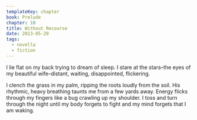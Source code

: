 ```yaml
---
templateKey: chapter
book: Prelude
chapter: 10
title: Without Recourse
date: 2013-05-20
tags:
  - novella
  - fiction
---
```


I lie flat on my back trying to dream of sleep. I stare at the
stars–the eyes of my beautiful wife–distant, waiting, disappointed,
flickering.

I clench the grass in my palm, ripping the roots loudly from the
soil. His rhythmic, heavy breathing taunts me from a few yards away.
Energy flicks through my fingers like a bug crawling up my shoulder.
I toss and turn through the night until my body forgets to fight and
my mind forgets that I am waking.
